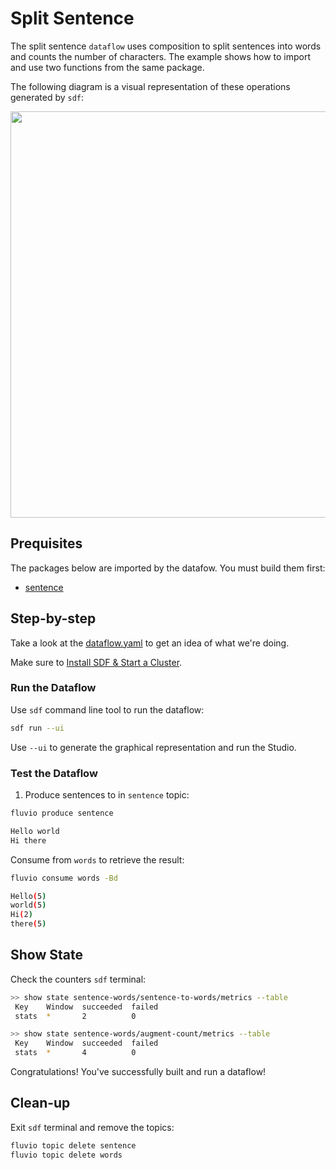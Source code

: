 # Split Sentence

The split sentence `dataflow` uses composition to split sentences into words and counts the number of characters.
The example shows how to import and use two functions from the same package.

The following diagram is a visual representation of these operations generated by `sdf`:

<p align="center">
 <img width="650" src="img/split-sentence.jpg">
</p>

## Prequisites

The packages below are imported by the datafow. You must build them first:
  * [sentence]


## Step-by-step

Take a look at the [dataflow.yaml](./dataflow.yaml) to get an idea of what we're doing.

Make sure to [Install SDF & Start a Cluster].


### Run the Dataflow

Use `sdf` command line tool to run the dataflow:

```bash
sdf run --ui
```

Use `--ui` to generate the graphical representation and run the Studio.


### Test the Dataflow

1. Produce sentences to in `sentence` topic:

```bash
fluvio produce sentence
```

```bash
Hello world
Hi there
```

Consume from `words` to retrieve the result:

```bash
fluvio consume words -Bd
```

```bash
Hello(5)
world(5)
Hi(2)
there(5)
```

## Show State

Check the counters `sdf` terminal:

```bash
>> show state sentence-words/sentence-to-words/metrics --table
 Key    Window  succeeded  failed
 stats  *       2          0
```

```bash
>> show state sentence-words/augment-count/metrics --table
 Key    Window  succeeded  failed
 stats  *       4          0
```

Congratulations! You've successfully built and run a dataflow!


## Clean-up

Exit `sdf` terminal and remove the topics:

```bash
fluvio topic delete sentence
fluvio topic delete words
```

[Install SDF & Start a Cluster]: /README.MD#prerequisites
[sentence]: ./packages/sentence
